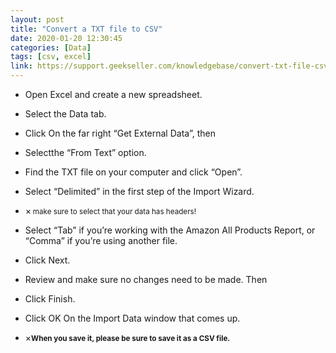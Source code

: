 ```yaml
---
layout: post
title: "Convert a TXT file to CSV"
date: 2020-01-20 12:30:45
categories: [Data]
tags: [csv, excel]
link: https://support.geekseller.com/knowledgebase/convert-txt-file-csv/
---
```


* <span class="fixed">Open</span>   Excel and create a new spreadsheet.
* <span class="fixed">Select</span> the Data tab.
* <span class="fixed">Click</span> On the far right “Get External Data”, then 
* <span class="fixed">Select</span>the “From Text” option.
* <span class="fixed">Find</span> the TXT file on your computer and click “Open”.
* <span class="fixed">Select</span> “Delimited” in the first step of the Import Wizard.
* <p class="yellow"><span class="closebtn" onclick="this.parentElement.style.display='none';">&times;</span><small><b> </b> make sure to select that your data has headers!</small></p>

* <span class="fixed">Select</span>   “Tab” if you’re working with the Amazon All Products Report, or “Comma” if you’re using another file. 
* <span class="fixed">Click</span> Next.
* <span class="fixed">Review</span>   and make sure no changes need to be made. Then
* <span class="fixed">Click</span> Finish.
* <span class="fixed">Click</span> OK On the Import Data window that comes up.

* <p class="yellow"><span class="closebtn" onclick="this.parentElement.style.display='none';">&times;</span><small><b>When you save it, please be sure to save it as a CSV file.</b>
